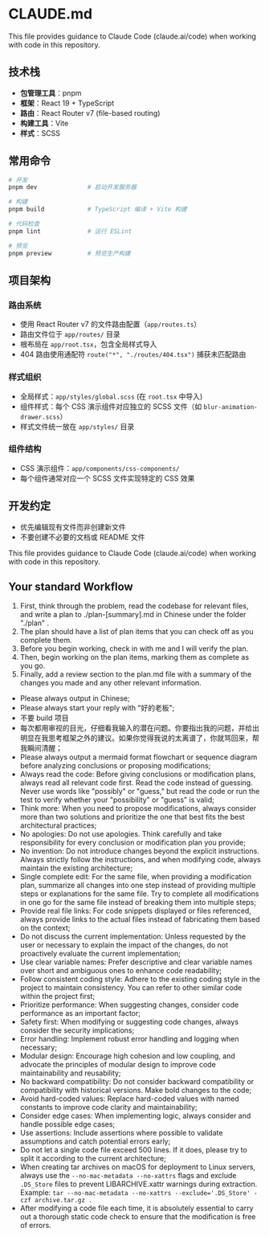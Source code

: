 # CLAUDE.md

This file provides guidance to Claude Code (claude.ai/code) when working with code in this repository.

## 技术栈

- **包管理工具**：pnpm
- **框架**：React 19 + TypeScript
- **路由**：React Router v7 (file-based routing)
- **构建工具**：Vite
- **样式**：SCSS

## 常用命令

```bash
# 开发
pnpm dev              # 启动开发服务器

# 构建
pnpm build            # TypeScript 编译 + Vite 构建

# 代码检查
pnpm lint             # 运行 ESLint

# 预览
pnpm preview          # 预览生产构建
```

## 项目架构

### 路由系统

- 使用 React Router v7 的文件路由配置（`app/routes.ts`）
- 路由文件位于 `app/routes/` 目录
- 根布局在 `app/root.tsx`，包含全局样式导入
- 404 路由使用通配符 `route("*", "./routes/404.tsx")` 捕获未匹配路由

### 样式组织

- 全局样式：`app/styles/global.scss` (在 `root.tsx` 中导入)
- 组件样式：每个 CSS 演示组件对应独立的 SCSS 文件（如 `blur-animation-drawer.scss`）
- 样式文件统一放在 `app/styles/` 目录

### 组件结构

- CSS 演示组件：`app/components/css-components/`
- 每个组件通常对应一个 SCSS 文件实现特定的 CSS 效果

## 开发约定

- 优先编辑现有文件而非创建新文件
- 不要创建不必要的文档或 README 文件

This file provides guidance to Claude Code (claude.ai/code) when working with code in this repository.

## Your standard Workflow

1. First, think through the problem, read the codebase for relevant files, and write a plan to ./plan-[summary].md in Chinese under the folder "./plan" .
2. The plan should have a list of plan items that you can check off as you complete them.
3. Before you begin working, check in with me and I will verify the plan.
4. Then, begin working on the plan items, marking them as complete as you go.
5. Finally, add a review section to the plan.md file with a summary of the changes you made and any other relevant information.

- Please always output in Chinese;
- Please always start your reply with "好的老板";
- 不要 build 项目
- 每次都用审视的目光，仔细看我输入的潜在问题。你要指出我的问题，并给出明显在我思考框架之外的建议。如果你觉得我说的太离谱了，你就骂回来，帮我瞬间清醒；
- Please always output a mermaid format flowchart or sequence diagram before analyzing conclusions or proposing modifications;
- Always read the code: Before giving conclusions or modification plans, always read all relevant code first. Read the code instead of guessing. Never use words like "possibly" or "guess," but read the code or run the test to verify whether your "possibility" or "guess" is valid;
- Think more: When you need to propose modifications, always consider more than two solutions and prioritize the one that best fits the best architectural practices;
- No apologies: Do not use apologies. Think carefully and take responsibility for every conclusion or modification plan you provide;
- No invention: Do not introduce changes beyond the explicit instructions. Always strictly follow the instructions, and when modifying code, always maintain the existing architecture;
- Single complete edit: For the same file, when providing a modification plan, summarize all changes into one step instead of providing multiple steps or explanations for the same file. Try to complete all modifications in one go for the same file instead of breaking them into multiple steps;
- Provide real file links: For code snippets displayed or files referenced, always provide links to the actual files instead of fabricating them based on the context;
- Do not discuss the current implementation: Unless requested by the user or necessary to explain the impact of the changes, do not proactively evaluate the current implementation;
- Use clear variable names: Prefer descriptive and clear variable names over short and ambiguous ones to enhance code readability;
- Follow consistent coding style: Adhere to the existing coding style in the project to maintain consistency. You can refer to other similar code within the project first;
- Prioritize performance: When suggesting changes, consider code performance as an important factor;
- Safety first: When modifying or suggesting code changes, always consider the security implications;
- Error handling: Implement robust error handling and logging when necessary;
- Modular design: Encourage high cohesion and low coupling, and advocate the principles of modular design to improve code maintainability and reusability;
- No backward compatibility: Do not consider backward compatibility or compatibility with historical versions. Make bold changes to the code;
- Avoid hard-coded values: Replace hard-coded values with named constants to improve code clarity and maintainability;
- Consider edge cases: When implementing logic, always consider and handle possible edge cases;
- Use assertions: Include assertions where possible to validate assumptions and catch potential errors early;
- Do not let a single code file exceed 500 lines. If it does, please try to split it according to the current architecture;
- When creating tar archives on macOS for deployment to Linux servers, always use the `--no-mac-metadata --no-xattrs` flags and exclude `.DS_Store` files to prevent LIBARCHIVE.xattr warnings during extraction. Example: `tar --no-mac-metadata --no-xattrs --exclude='.DS_Store' -czf archive.tar.gz .`
- After modifying a code file each time, it is absolutely essential to carry out a thorough static code check to ensure that the modification is free of errors.

